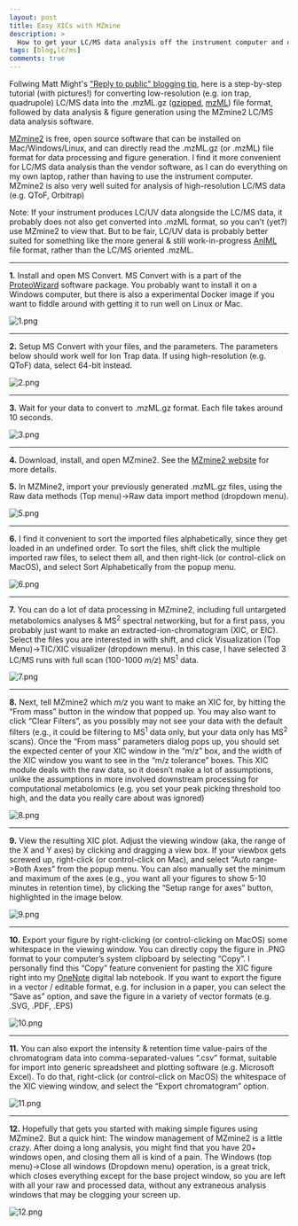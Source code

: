 ```yaml
---
layout: post
title: Easy XICs with MZmine
description: >
  How to get your LC/MS data analysis off the instrument computer and onto your laptop
tags: [blog,lc/ms]
comments: true
---
```


Follwing Matt Might's ["Reply to public" blogging tip](http://matt.might.net/articles/how-to-blog-as-an-academic/), here is a step-by-step tutorial (with pictures!) for converting low-resolution (e.g. ion trap, quadrupole) LC/MS data into the .mzML.gz ([gzipped](https://en.wikipedia.org/wiki/Gzip), [mzML](https://en.wikipedia.org/wiki/Mass_spectrometry_data_format#mzML)) file format, followed by data analysis & figure generation using the MZmine2 LC/MS data analysis software. 

[MZmine2](http://mzmine.github.io/) is free, open source software that can be installed on Mac/Windows/Linux, and can directly read the .mzML.gz (or .mzML) file format for data processing and figure generation.   I find it more convenient for LC/MS data analysis than the vendor software, as I can do everything on my own laptop, rather than having to use the instrument computer. MZmine2 is also very well suited for analysis of high-resolution LC/MS data (e.g. QToF, Orbitrap) 

Note: If your instrument produces LC/UV data alongside the LC/MS data, it probably does not also get converted into .mzML format, so you can’t (yet?) use MZmine2 to view that.  But to be fair, LC/UV data is probably better suited for something like the more general & still work-in-progress [AnIML](http://www.animl.org) file format, rather than the LC/MS oriented .mzML.

---

**1.** Install and open MS Convert. MS Convert with is a part of the [ProteoWizard](http://proteowizard.sourceforge.net) software package. You probably want to install it on a Windows computer, but there is also a experimental Docker image if you want to fiddle around with getting it to run well on Linux or Mac.

![1.png](/images/MZmine_XIC_post/1.png)

---

**2.** Setup MS Convert with your files, and the parameters.  The parameters below should work well for Ion Trap data.  If using high-resolution (e.g. QToF) data, select 64-bit instead.

![2.png](/images/MZmine_XIC_post/2.png)

---

**3.** Wait for your data to convert to .mzML.gz format.  Each file takes around 10 seconds.

![3.png](/images/MZmine_XIC_post/3.png)

---
**4.** Download, install, and open MZmine2.  See the [MZmine2 website](http://mzmine.github.io) for more details.

**5.** In MZMine2, import your previously generated .mzML.gz files, using the Raw data methods (Top menu)->Raw data import method (dropdown menu).

![5.png](/images/MZmine_XIC_post/5.png)

---

**6.** I find it convenient to sort the imported files alphabetically, since they get loaded in an undefined order.  To sort the files, shift click the multiple imported raw files, to select them all, and then right-lick (or control-click on MacOS), and select Sort Alphabetically from the popup menu.

![6.png](/images/MZmine_XIC_post/6.png)

---

**7.** You can do a lot of data processing in MZmine2, including full untargeted metabolomics analyses & MS<sup>2</sup> spectral networking, but for a first pass, you probably just want to make an extracted-ion-chromatogram (XIC, or EIC).  Select the files you are interested in with shift, and click Visualization (Top Menu)->TIC/XIC visualizer (dropdown menu).  In this case, I have selected 3 LC/MS runs with full scan (100-1000 <i>m/z</i>) MS<sup>1</sup> data.

![7.png](/images/MZmine_XIC_post/7.png)

---

**8.** Next, tell MZmine2 which <i>m/z</i> you want to make an XIC for, by hitting the “From mass” button in the window that popped up.  You may also want to click “Clear Filters”, as you possibly may not see your data with the default filters (e.g., it could be filtering to MS<sup>1</sup> data only, but your data only has MS<sup>2</sup> scans). Once the “From mass” parameters dialog pops up, you should set the expected center of your XIC window in the “m/z” box, and the width of the XIC window you want to see in the “m/z tolerance” boxes.  This XIC module deals with the raw data, so it doesn’t make a lot of assumptions, unlike the assumptions in more involved downstream processing for computational metabolomics (e.g. you set your peak picking threshold too high, and the data you really care about was ignored)

![8.png](/images/MZmine_XIC_post/8.png)

---

**9.** View the resulting XIC plot.  Adjust the viewing window (aka, the range of the X and Y axes) by clicking and dragging a view box.  If your viewbox gets screwed up, right-click (or control-click on Mac), and select “Auto range->Both Axes” from the popup menu.  You can also manually set the minimum and maximum of the axes (e.g., you want all your figures to show 5-10 minutes in retention time), by clicking the “Setup range for axes” button, highlighted in the image below.

![9.png](/images/MZmine_XIC_post/9.png)

---

**10.** Export your figure by right-clicking (or control-clicking on MacOS) some whitespace in the viewing window.  You can directly copy the figure in .PNG format to your computer’s system clipboard by selecting “Copy”.  I personally find this “Copy” feature convenient for pasting the XIC figure right into my [OneNote](http://www.onenote.com) digital lab notebook.  If you want to export the figure in a vector / editable format, e.g. for inclusion in a paper, you can select the “Save as” option, and save the figure in a variety of vector formats (e.g. .SVG, .PDF, .EPS)

![10.png](/images/MZmine_XIC_post/10.png)

---

**11.** You can also export the intensity & retention time value-pairs of the chromatogram data into comma-separated-values “.csv” format, suitable for import into generic spreadsheet and plotting software (e.g. Microsoft Excel).  To do that, right-click (or control-click on MacOS) the whitespace of the XIC viewing window, and select the “Export chromatogram” option.

![11.png](/images/MZmine_XIC_post/11.png)

---

**12.** Hopefully that gets you started with making simple figures using MZmine2.  But a quick hint: The window management of MZmine2 is a little crazy.  After doing a long analysis, you might find that you have 20+ windows open, and closing them all is kind of a pain.  The Windows (top menu)->Close all windows (Dropdown menu) operation, is a great trick, which closes everything except for the base project window, so you are left with all your raw and processed data, without any extraneous analysis windows that may be clogging your screen up.

![12.png](/images/MZmine_XIC_post/12.png)
